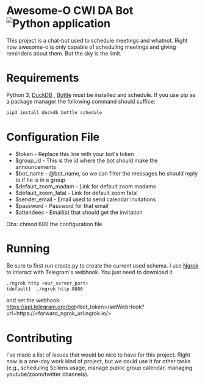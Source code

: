 # Awesome-O CWI DA Bot ![Python application](https://github.com/pdet/cwidabot/workflows/Python%20application/badge.svg)
This project is a chat-bot used to schedule meetings and whatnot. Right now awesome-o is only capable of scheduling meetings and giving reminders about them. But the sky is the limit.

# Requirements
Python 3, [DuckDB](https://www.duckdb.org/) , [Bottle](https://bottlepy.org/docs/dev/) must be installed and  schedule.
If you use pip as a package manager the following command should suffice:
```bash
pip3 install duckdb bottle schedule
```

# Configuration File

* $token - Replace this line with your bot's token
* $group_id - This is the id where the bot should make the announcements
* $bot_name - @bot_name, so we can filter the messages he should reply to if he is in a group
* $default_zoom_madam - Link for default zoom madams
* $default_zoom_fatal - Link for default zoom fatal 
* $sender_email - Email used to send calendar invitations
* $password - Password for that email
* $attendees - Email(s) that should get the invitation

Obs: chmod 600 the configuration file

# Running
Be sure to first run create.py to create the current used schema.
I use [Ngrok](https://ngrok.com/) to interact with Telegram's webhook.
You just need to download it
```bash
./ngrok http <our_server_port>
(default)  ./ngrok http 8080
```
and set the webhook:
https://api.telegram.org/bot<bot_token>/setWebHook?url=https://<forward_ngrok_url.ngrok.io/>

# Contributing
I've made a list of issues that would be nice to have for this project. Right now is a one-day work kind of project, but we could use it for other tasks (e.g., scheduling Scilens usage, manage public group calendar, managing youtube/zoom/twitter channels).